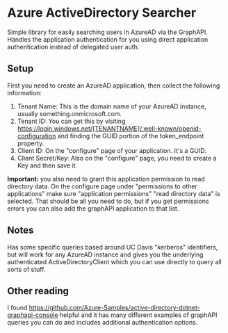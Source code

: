# Azure ActiveDirectory Searcher

Simple library for easily searching users in AzureAD via the GraphAPI.  Handles the application authentication for you using direct application authentication instead of delegated user auth.

## Setup

First you need to create an AzureAD application, then collect the following information:

1. Tenant Name: This is the domain name of your AzureAD instance, usually something.onmicrosoft.com.
2. Tenant ID: You can get this by visiting https://login.windows.net/[TENANTNAME]/.well-known/openid-configuration and finding the GUID portion of the token_endpoint property.
3. Client ID: On the "configure" page of your application. It's a GUID.
4. Client Secret/Key: Also on the "configure" page, you need to create a Key and then save it.

**Important:** you also need to grant this application permission to read directory data. On the configure page under "permissions to other applications" make sure "application permissions" "read directory data" is selected.  That should be all you need to do, but if you get permissions errors you can also add the graphAPI application to that list.

## Notes

Has some specific queries based around UC Davis "kerberos" identifiers, but will work for any AzureAD instance and gives you the underlying authenticated ActiveDirectoryClient which you can use directly to query all sorts of stuff.

## Other reading

I found https://github.com/Azure-Samples/active-directory-dotnet-graphapi-console helpful and it has many different examples of graphAPI queries you can do and includes additional authentication options.
